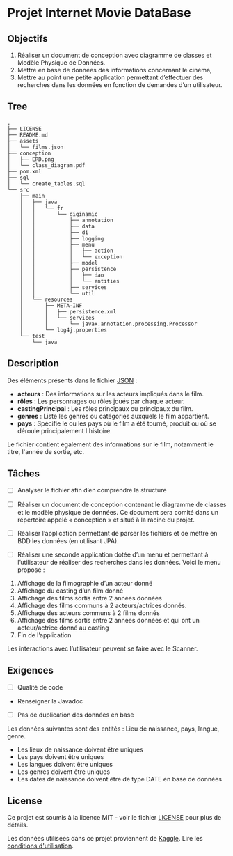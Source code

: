# Projet Internet Movie DataBase

## Objectifs

1. Réaliser un document de conception avec diagramme de classes et Modèle Physique de Données.
2. Mettre en base de données des informations concernant le cinéma,
3. Mettre au point une petite application permettant d’effectuer des recherches dans les données en fonction de demandes d’un utilisateur.

## Tree
```
.
├── LICENSE
├── README.md
├── assets
│   └── films.json
├── conception
│   ├── ERD.png
│   └── class_diagram.pdf
├── pom.xml
├── sql
│   └── create_tables.sql
└── src
    ├── main
    │   ├── java
    │   │   └── fr
    │   │       └── diginamic
    │   │           ├── annotation
    │   │           ├── data
    │   │           ├── di
    │   │           ├── logging
    │   │           ├── menu
    │   │           │   ├── action
    │   │           │   └── exception
    │   │           ├── model
    │   │           ├── persistence
    │   │           │   ├── dao
    │   │           │   └── entities
    │   │           ├── services
    │   │           └── util
    │   └── resources
    │       ├── META-INF
    │       │   ├── persistence.xml
    │       │   └── services
    │       │       └── javax.annotation.processing.Processor
    │       └── log4j.properties
    └── test
        └── java

```


## Description

Des éléments présents dans le fichier [JSON](assets/films.json) :

- **acteurs** : Des informations sur les acteurs impliqués dans le film.
- **rôles** : Les personnages ou rôles joués par chaque acteur.
- **castingPrincipal** : Les rôles principaux ou principaux du film.
- **genres** : Liste les genres ou catégories auxquels le film appartient.
- **pays** : Spécifie le ou les pays où le film a été tourné, produit ou où se déroule principalement l'histoire.

Le fichier contient également des informations sur le film, notamment le titre, l'année de sortie, etc.

## Tâches

- [ ] Analyser le fichier afin d’en comprendre la structure

- [ ] Réaliser un document de conception contenant le diagramme de classes et le modèle physique de données. Ce document sera comité dans un répertoire appelé « conception » et situé à la racine du projet.

- [ ] Réaliser l’application permettant de parser les fichiers et de mettre en BDD les données (en utilisant JPA).

- [ ] Réaliser une seconde application dotée d’un menu et permettant à l’utilisateur de réaliser des recherches dans les données. Voici le menu proposé :

1. Affichage de la filmographie d’un acteur donné
2. Affichage du casting d’un film donné
3. Affichage des films sortis entre 2 années données
4. Affichage des films communs à 2 acteurs/actrices donnés.
5. Affichage des acteurs communs à 2 films donnés
6. Affichage des films sortis entre 2 années données et qui ont un acteur/actrice donné au casting
7. Fin de l’application

Les interactions avec l’utilisateur peuvent se faire avec le Scanner.

## Exigences

- [ ] Qualité de code
- Renseigner la Javadoc

- [ ] Pas de duplication des données en base

Les données suivantes sont des entités : Lieu de naissance, pays, langue, genre.

- Les lieux de naissance doivent être uniques
- Les pays doivent être uniques
- Les langues doivent être uniques
- Les genres doivent être uniques
- Les dates de naissance doivent être de type DATE en base de données

## License

Ce projet est soumis à la licence MIT - voir le fichier [LICENSE](LICENSE) pour plus de détails.

Les données utilisées dans ce projet proviennent de [Kaggle](https://www.kaggle.com). Lire les [conditions d'utilisation](https://www.kaggle.com/terms).
